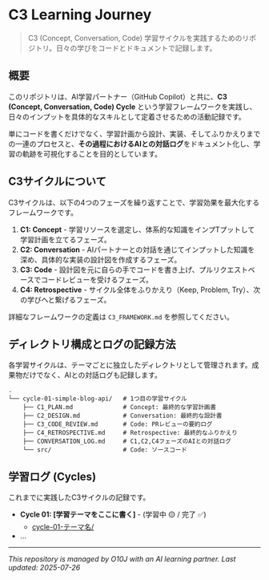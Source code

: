 # C3 Learning Journey

> C3 (Concept, Conversation, Code) 学習サイクルを実践するためのリポジトリ。日々の学びをコードとドキュメントで記録します。

## 概要

このリポジトリは、AI学習パートナー（GitHub Copilot）と共に、**C3 (Concept, Conversation, Code) Cycle** という学習フレームワークを実践し、日々のインプットを具体的なスキルとして定着させるための活動記録です。

単にコードを書くだけでなく、学習計画から設計、実装、そしてふりかえりまでの一連のプロセスと、**その過程におけるAIとの対話ログ**をドキュメント化し、学習の軌跡を可視化することを目的としています。

## C3サイクルについて

C3サイクルは、以下の4つのフェーズを繰り返すことで、学習効果を最大化するフレームワークです。

1.  **C1: Concept** - 学習リソースを選定し、体系的な知識をインプTプットして学習計画を立てるフェーズ。
2.  **C2: Conversation** - AIパートナーとの対話を通じてインプットした知識を深め、具体的な実装の設計図を作成するフェーズ。
3.  **C3: Code** - 設計図を元に自らの手でコードを書き上げ、プルリクエストベースでコードレビューを受けるフェーズ。
4.  **C4: Retrospective** - サイクル全体をふりかえり（Keep, Problem, Try）、次の学びへと繋げるフェーズ。

詳細なフレームワークの定義は `C3_FRAMEWORK.md` を参照してください。

## ディレクトリ構成とログの記録方法

各学習サイクルは、テーマごとに独立したディレクトリとして管理されます。成果物だけでなく、AIとの対話ログも記録します。

```
.
└── cycle-01-simple-blog-api/   # 1つ目の学習サイクル
    ├── C1_PLAN.md              # Concept: 最終的な学習計画書
    ├── C2_DESIGN.md            # Conversation: 最終的な設計書
    ├── C3_CODE_REVIEW.md       # Code: PRレビューの要約ログ
    ├── C4_RETROSPECTIVE.md     # Retrospective: 最終的なふりかえり
    ├── CONVERSATION_LOG.md     # C1,C2,C4フェーズのAIとの対話ログ
    └── src/                    # Code: ソースコード
```

## 学習ログ (Cycles)

これまでに実践したC3サイクルの記録です。

*   **Cycle 01: [学習テーマをここに書く]** - (学習中 🟡 / 完了 ✅)
    *   [cycle-01-テーマ名/](cycle-01-テーマ名/)
*   ...

---

*This repository is managed by O10J with an AI learning partner.*
*Last updated: 2025-07-26*
